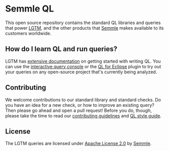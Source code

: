 # Semmle QL

This open source repository contains the standard QL libraries and queries that power [LGTM](https://lgtm.com), and the other products that [Semmle](https://semmle.com) makes available to its customers worldwide.

## How do I learn QL and run queries?

LGTM has [extensive documentation](https://lgtm.com/help/ql/introduction-to-ql) on getting started with writing QL.
You can use the [interactive query console](https://lgtm.com/help/lgtm/using-query-console) or the [QL for Eclipse](https://lgtm.com/help/lgtm/running-queries-ide) plugin to try out your queries on any open-source project that's currently being analyzed.

## Contributing

We welcome contributions to our standard library and standard checks. Do you have an idea for a new check, or how to improve an existing query? Then please go ahead and open a pull request! Before you do, though, please take the time to read our [contributing guidelines](CONTRIBUTING.md) and [QL style guide](docs/ql-style-guide.md).

## License

The LGTM queries are licensed under [Apache License 2.0](LICENSE) by [Semmle](https://semmle.com).

